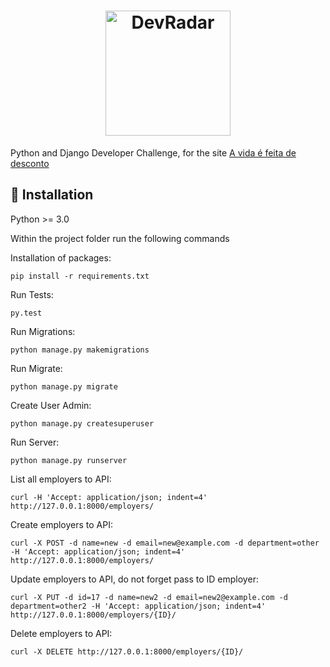 <h1 align="center">
    <img alt="DevRadar" title="#delicinha" src="https://thiagorodrigo.com.br/images/avidaefeitadedesconto-logo.png" width="200px" />
</h1>

Python and Django Developer Challenge, for the site [A vida é feita de desconto](https://thiagorodrigo.com.br/)




## :hammer: Installation

Python >= 3.0 


Within the project folder run the following commands


Installation of packages:
```
pip install -r requirements.txt
```

Run Tests:

```
py.test
```
Run Migrations:

```
python manage.py makemigrations
```
Run  Migrate:

```
python manage.py migrate
```
Create User Admin:

```
python manage.py createsuperuser
```
Run Server:

```
python manage.py runserver
```
List all employers to API:

```
curl -H 'Accept: application/json; indent=4' http://127.0.0.1:8000/employers/
```
Create employers to API:

```
curl -X POST -d name=new -d email=new@example.com -d department=other -H 'Accept: application/json; indent=4' http://127.0.0.1:8000/employers/
```

Update employers to API, do not forget pass to ID employer:

```
curl -X PUT -d id=17 -d name=new2 -d email=new2@example.com -d department=other2 -H 'Accept: application/json; indent=4' http://127.0.0.1:8000/employers/{ID}/
```

Delete employers to API:

```
curl -X DELETE http://127.0.0.1:8000/employers/{ID}/
```
